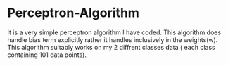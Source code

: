 # Perceptron-Algorithm

It is a very simple perceptron algorithm I have coded. This algorithm does handle bias term explicitly rather it handles inclusively in the weights(w). This algorithm suitably works on my 2 diffrent classes data ( each class containing 101 data points).
